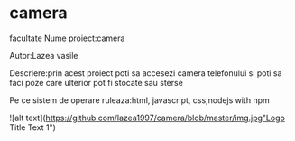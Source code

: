 # camera
facultate
Nume proiect:camera

Autor:Lazea vasile

Descriere:prin acest proiect poti sa accesezi camera telefonului si poti sa faci poze care ulterior pot fi stocate sau sterse

Pe ce sistem de operare ruleaza:html, javascript, css,nodejs with npm

![alt text](https://github.com/lazea1997/camera/blob/master/img.jpg"Logo Title Text 1")

